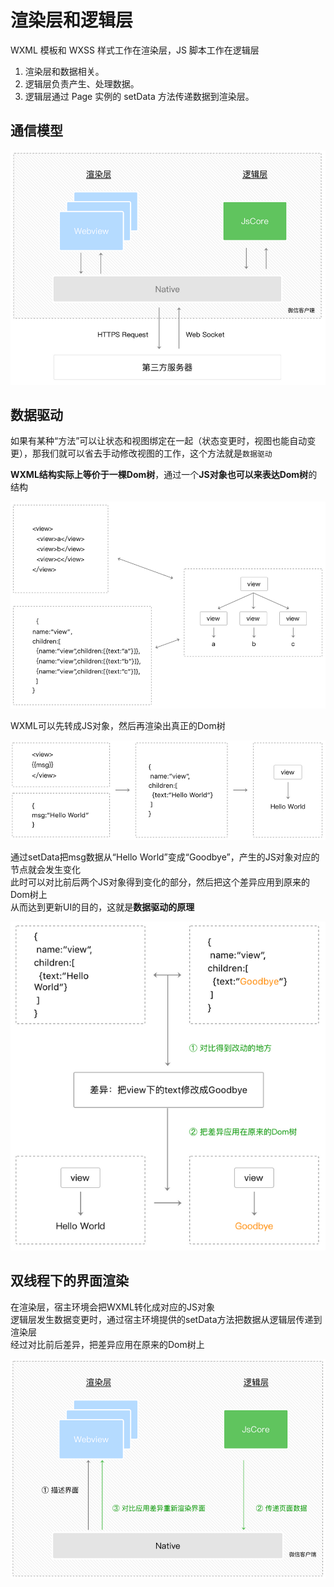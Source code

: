 # 渲染层和逻辑层

WXML 模板和 WXSS 样式工作在渲染层，JS 脚本工作在逻辑层  
  
1. 渲染层和数据相关。
2. 逻辑层负责产生、处理数据。
3. 逻辑层通过 Page 实例的 setData 方法传递数据到渲染层。

## 通信模型

![Alt text](./image/image.png)  

## 数据驱动

如果有某种“方法”可以让状态和视图绑定在一起（状态变更时，视图也能自动变更），那我们就可以省去手动修改视图的工作，这个方法就是`数据驱动`  
  
**WXML结构实际上等价于一棵Dom树**，通过一个**JS对象也可以来表达Dom树**的结构  

![Alt text](./image/image-1.png)  

WXML可以先转成JS对象，然后再渲染出真正的Dom树  

![Alt text](./image/image-2.png)  

通过setData把msg数据从“Hello World”变成“Goodbye”，产生的JS对象对应的节点就会发生变化  
此时可以对比前后两个JS对象得到变化的部分，然后把这个差异应用到原来的Dom树上  
从而达到更新UI的目的，这就是**数据驱动的原理**  

![Alt text](./image/image-3.png)  

## 双线程下的界面渲染

在渲染层，宿主环境会把WXML转化成对应的JS对象  
逻辑层发生数据变更时，通过宿主环境提供的setData方法把数据从逻辑层传递到渲染层  
经过对比前后差异，把差异应用在原来的Dom树上  

![Alt text](./image/image-4.png)  
